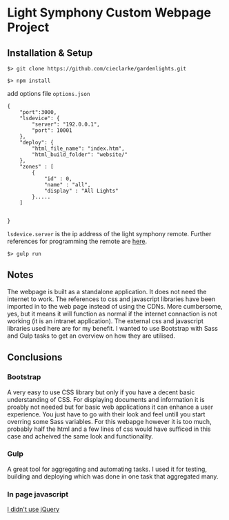 # Light Symphony Custom Webpage Project

## Installation & Setup

```$> git clone https://github.com/cieclarke/gardenlights.git```

```$> npm install```

add options file ```options.json```

```
{
    "port":3000,
    "lsdevice": {
        "server": "192.0.0.1",
        "port": 10001
    },
    "deploy": {
        "html_file_name": "index.htm",
        "html_build_folder": "website/"
    },
    "zones" : [
        {
            "id" : 0,
            "name" : "all",
            "display" : "All Lights"
        }.....
    ]
        
    
}
```

```lsdevice.server``` is the ip address of the light symphony remote. Further references for programming the remote are [here](https://lightsymphony.com/images/datasheets/Interfacing.pdf).

```$> gulp run```

## Notes

The webpage is built as a standalone application. It does not need the internet to work. The references to css and javascript libraries have been imported in to the web page instead of using the CDNs. More cumbersome, yes, but it means it will function as normal if the internet connaction is not working (it is an intranet application). The external css and javascript libraries used here are for my benefit. I wanted to use Bootstrap with Sass and Gulp tasks to get an overview on how they are utilised.

## Conclusions

### Bootstrap
A very easy to use CSS library but only if you have a decent basic understanding of CSS. For displaying documents and information it is proably not needed but for basic web applications it can enhance a user experience. You just have to go with their look and feel untill you start overring some Sass variables. For this webapge however it is too much, probably half the html and a few lines of css would have sufficed in this case and acheived the same look and functionality.

### Gulp

A great tool for aggregating and automating tasks. I used it for testing, building and deploying which was done in one task that aggregated many.

### In page javascript

[I didn't use jQuery](http://vanilla-js.com/)
